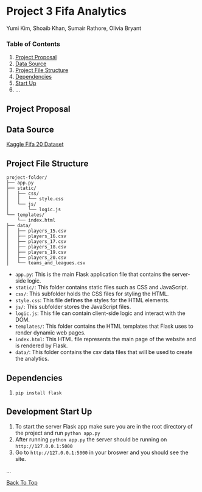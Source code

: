 # Project 3 Fifa Analytics
Yumi Kim, Shoaib Khan, Sumair Rathore, Olivia Bryant

### Table of Contents
1. [Project Proposal](#project-proposal)
2. [Data Source](#data-source)
3. [Project File Structure](#project-file-structure)
4. [Dependencies](#dependencies)
5. [Start Up](#development-start-up)
6. ...

## Project Proposal

## Data Source
[Kaggle Fifa 20 Dataset](https://www.kaggle.com/datasets/stefanoleone992/fifa-20-complete-player-dataset?select=players_20.csv)

## Project File Structure
```
project-folder/
├── app.py
├── static/
│   ├── css/
│   │   └── style.css
│   └── js/
│       └── logic.js
└── templates/
    └── index.html
├── data/
│   ├── players_15.csv
│   ├── players_16.csv
│   ├── players_17.csv
│   ├── players_18.csv
│   ├── players_19.csv
│   ├── players_20.csv
│   └── teams_and_leagues.csv
```

- `app.py`: This is the main Flask application file that contains the server-side logic.
- `static/`: This folder contains static files such as CSS and JavaScript.
- `css/`: This subfolder holds the CSS files for styling the HTML.
- `style.css`: This file defines the styles for the HTML elements.
- `js/`: This subfolder stores the JavaScript files.
- `logic.js`: This file can contain client-side logic and interact with the DOM.
- `templates/`: This folder contains the HTML templates that Flask uses to render dynamic web pages.
- `index.html`: This HTML file represents the main page of the website and is rendered by Flask.
- `data/`: This folder contains the csv data files that will be used to create the analytics.

## Dependencies

1. `pip install flask`

## Development Start Up
1. To start the server Flask app make sure you are in the root directory of the project and run `python app.py`
2. After running `python app.py` the server should be running on `http://127.0.0.1:5000`
3. Go to `http://127.0.0.1:5000` in your broswer and you should see the site.

...

[Back To Top](#project-3-fifa-20-analytics)